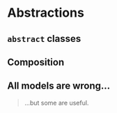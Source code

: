 # Abstractions

## `abstract` classes

## Composition

## All models are wrong...

> ...but some are useful.
